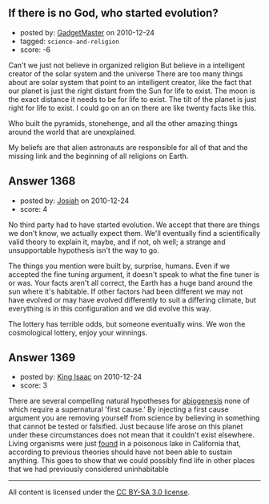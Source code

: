 ## If there is no God, who started evolution?

- posted by: [GadgetMaster](https://stackexchange.com/users/-1/447-gadgetmaster) on 2010-12-24
- tagged: `science-and-religion`
- score: -6

Can't we just not believe in organized religion But believe in a intelligent creator of the solar system and the universe  There are too many things about are solar system that point to an intelligent creator, like the fact that our planet is just the right distant from the Sun for life to exist.  The moon is the exact distance it needs to be for life to exist.  The tilt of the planet is just right for life to exist.  I could go on an on there are like twenty facts like this.

Who built the pyramids, stonehenge, and all the other amazing things around the world that are unexplained.

My beliefs are that alien astronauts are responsible for all of that and the missing link and the beginning of all religions on Earth.


## Answer 1368

- posted by: [Josiah](https://stackexchange.com/users/-1/88-josiah) on 2010-12-24
- score: 4

No third party had to have started evolution. We accept that there are things we don't know, we actually expect them. We'll eventually find a scientifically valid theory to explain it, maybe, and if not, oh well; a strange and unsupportable hypothesis isn't the way to go.

The things you mention were built by, surprise, humans. Even if we accepted the fine tuning argument, it doesn't speak to what the fine tuner is or was. Your facts aren't all correct, the Earth has a huge band around the sun where it's habitable. If other factors had been different we may not have evolved or may have evolved differently to suit a differing climate, but everything is in this configuration and we did evolve this way.

The lottery has terrible odds, but someone eventually wins. We won the cosmological lottery, enjoy your winnings.


## Answer 1369

- posted by: [King Isaac](https://stackexchange.com/users/-1/31-king-isaac) on 2010-12-24
- score: 3

<p>There are several compelling natural hypotheses for <a href="http://en.wikipedia.org/wiki/Abiogenesis" rel="nofollow">abiogenesis</a> none of which require a supernatural 'first cause.' By injecting a first cause argument you are removing yourself from science by believing in something that cannot be tested or falsified. Just because life arose on this planet under these circumstances does not mean that it couldn't exist elsewhere. Living organisms were just <a href="http://www.nasa.gov/topics/universe/features/astrobiology_toxic_chemical.html" rel="nofollow">found</a> in a poisonous lake in California that, according to previous theories should have not been able to sustain anything. This goes to show that we could possibly find life in other places that we had previously considered uninhabitable</p>




---

All content is licensed under the [CC BY-SA 3.0 license](https://creativecommons.org/licenses/by-sa/3.0/).
